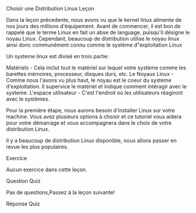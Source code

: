 Choisir une Distribution Linux
Leçon

Dans la leçon précedente, nous avons vu que le kernel linux alimente de nos jours des millions d'équipement. Avant de commencer, il est bon de rappelé que le terme Linux en fait un abse de language, puisqu'il désigne le noyau Linux. Cependant, beaucoup de distribution utilise le noyau linux ainsi donc communément connu comme le système d"exploitation Linux

Un systeme linux est divisé en trois partie:


Matériels - Cela inclut tout le matériel sur lequel votre système comme les barettes mémoires, processeur, disques durs, etc.
Le Noyaux Linux - Comme nous l'avons vu plus haut, le noyau est le coeur du systeme d'exploitation. Il supervice le matériel et indique comment intéragir avec le systeme.
L'espace utilisateur - C'est l'endroit où les utilisateurs réagiront avec le systèmes.

Pour la première étape, nous aurons besoin d'installer Linux sur votre machine. Vous avez plusieurs options à choisir et ce tutoriel vous aidera pour votre démarrage et vous accompagnera dans le choix de votre distribution Linux.

Il y a beaucoup de distribution Linux disponible, nous allons passer en revue les plus populaires.

Exercice

Aucun exercice dans cette leçon.

Question Quiz

Pas de questions,Passez à la leçon suivante!

Réponse Quiz

